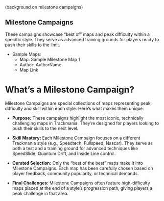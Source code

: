 (background on milestone campaigns)



## **Milestone Campaigns** ##
These campaigns showcase “best of” maps and peak difficulty within a specific style. They serve as advanced training grounds for players ready to push their skills to the limit.

* Sample Maps:
    * Map: Sample Milestone Map 1
    * Author: AuthorName
    * Map Link




# What’s a Milestone Campaign? #
Milestone Campaigns are special collections of maps representing peak difficulty and skill within each style. Here’s what makes them unique:

* **Purpose:**
These campaigns highlight the most iconic, technically challenging maps in Trackmania. They’re designed for players looking to push their skills to the next level.

* **Skill Mastery:**
Each Milestone Campaign focuses on a different Trackmania style (e.g., Speedtech, Fullspeed, Nascar). They serve as both a test and a training ground for advanced techniques like SpeedSlide, Quantum Drift, and Inside Line control.

* **Curated Selection:**
Only the “best of the best” maps make it into Milestone Campaigns. Each map has been carefully chosen based on player feedback, community popularity, or technical demands.

* **Final Challenges:**
Milestone Campaigns often feature high-difficulty maps placed at the end of a style’s progression path, giving players a peak challenge in that area.